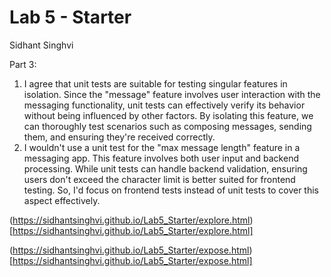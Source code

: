 # Lab 5 - Starter
Sidhant Singhvi

Part 3:
1. I agree that unit tests are suitable for testing singular features in isolation. Since the "message" feature involves user interaction with the messaging functionality, unit tests can effectively verify its behavior without being influenced by other factors. By isolating this feature, we can thoroughly test scenarios such as composing messages, sending them, and ensuring they're received correctly.
2. I wouldn't use a unit test for the "max message length" feature in a messaging app. This feature involves both user input and backend processing. While unit tests can handle backend validation, ensuring users don't exceed the character limit is better suited for frontend testing. So, I'd focus on frontend tests instead of unit tests to cover this aspect effectively.

(https://sidhantsinghvi.github.io/Lab5_Starter/explore.html)[https://sidhantsinghvi.github.io/Lab5_Starter/explore.html]

(https://sidhantsinghvi.github.io/Lab5_Starter/expose.html)[https://sidhantsinghvi.github.io/Lab5_Starter/expose.html]
